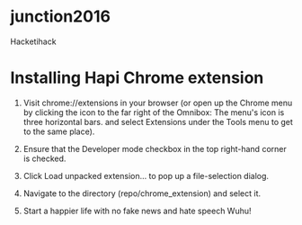 # junction2016
Hacketihack

# Installing Hapi Chrome extension
1. Visit chrome://extensions in your browser (or open up the Chrome menu by clicking the icon 
to the far right of the Omnibox:  The menu's icon is three horizontal bars. and select Extensions 
under the Tools menu to get to the same place).

2. Ensure that the Developer mode checkbox in the top right-hand corner is checked.

3. Click Load unpacked extension… to pop up a file-selection dialog.

4. Navigate to the directory (repo/chrome_extension) and select it.

5. Start a happier life with no fake news and hate speech Wuhu!
